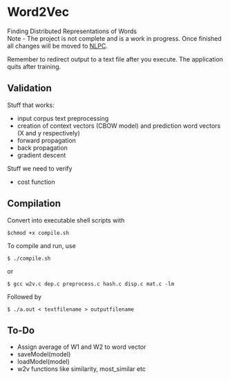# Word2Vec
Finding Distributed Representations of Words<br>
Note - The project is not complete and is a work in progress. Once finished all changes will be moved to [NLPC](https://github.com/aditeyabaral/NLPC).

Remember to redirect output to a text file after you execute. The application quits after training.

## Validation
Stuff that works: <br>
* input corpus text preprocessing
* creation of context vectors (CBOW model) and prediction word vectors (X and y respectively)
* forward propagation
* back propagation
* gradient descent

Stuff we need to verify <br>
* cost function

## Compilation

Convert into executable shell scripts with<br>

```
$chmod +x compile.sh
```

To compile and run, use 
```
$ ./compile.sh
```
or 
```
$ gcc w2v.c dep.c preprocess.c hash.c disp.c mat.c -lm
```

Followed by

```
$ ./a.out < textfilename > outputfilename
```

## To-Do

* Assign average of W1 and W2 to word vector
* saveModel(model)
* loadModel(model)
* w2v functions like similarity, most_similar etc
